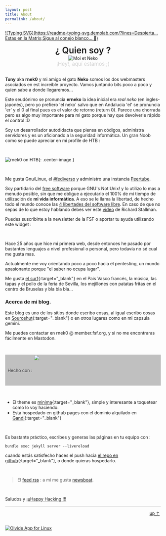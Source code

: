 ```yaml
---
layout: post
title: About
permalink: /about/
---
```


[![Typing SVG](https://readme-typing-svg.demolab.com/?lines=Despierta... Estas en la Matrix;Sigue al conejo blanco... 🐇)](https://git.io/typing-svg)



<div align="center"><span style="font-size:2em; font-weight: 600;">¿ Quien soy ?</span><br><img src="../assets/tony_neko.png" alt="Moi et Neko" /><br><span style="font-size:1.2em; filter: opacity(0.20);"> ¡Hey!, aquí estamos ;) </span></div>
<br>
<!-- ![Moi et neko](../assets/tony_neko.png){: .center-image } -->

**Tony** aka **rnek0** y mi amigo el gato **Neko** somos los dos webmasters asociados en est increíble proyecto. Vamos juntando bits poco a poco y quien sabe a donde llegaremos...  

Este seudónimo se pronuncia **erneko** la idea inicial era *real neko* (en ingles-japonés), pero yo prefiero 'el neko' salvo que en Andalucia 'el' se pronuncia 'er' y el 0 al final pues es el valor de retorno (return 0). Parece una chorrada pero es algo muy importante para mi gato porque hay que devolverle rápido el control :D

Soy un desarrollador autodidacta que piensa en códigos, administra servidores y es un aficionado a la seguridad informática. Un gran Noob como se puede apreciar en mi profile de HTB : 

&nbsp;

![rnek0 on HTB](../assets/rnekoHTB.png){: .center-image }

&nbsp;

Me gusta Gnu/Linux, el [#fediverso](https://es.wikipedia.org/wiki/Fediverso) y administro una instancia [Peertube](https://ptb.lunarviews.net). 

Soy partidario del [free software](https://www.fsf.org/) porque GNU's Not Unix! y lo utilizo lo mas a menudo posible, sin que me obligue a ejecutarlo el 100% de mi tiempo de utilización de **mi vida informática**. A eso se le llama la libertad, de hecho todo el mundo conoce las [4 libertades del software libre](https://www.gnu.org/philosophy/free-sw.es.html#four-freedoms "Las cuatro libertades esenciales"). En caso de que no sepas de lo que estoy hablando debes ver este [video](https://ptb.lunarviews.net/w/3e8GPSNLVDxyHfwBG2RcbC) de Richard Stallman.  

Puedes suscribirte a la newsletter de la FSF o aportar tu ayuda utilizando este widget :  

<div align="center">
    <script type="text/javascript">
        this.fsf_widget_size = "normal";
        this.fsf_associate_id = "5543984";
    </script>
    <script type="text/javascript" src="https://static.fsf.org/nosvn/appeal2011/widget.js"></script>
</div>

&nbsp;

Hace 25 años que hice mi primera web, desde entonces he pasado por bastantes lenguajes a nivel profesional o personal, pero todavía no sé cual me gusta mas.  

Actualmente me voy orientando poco a poco hacia el pentesting, un mundo apasionante porque "el saber no ocupa lugar".

Me gusta [el surf](https://www.anglet-tourisme.com/fr/pratique/webcams.php){:target="_blank"} en el Pais Vasco francés, la música, las tapas y el pollo de la feria de Sevilla, los mejillones con patatas fritas en el centro de Bruselas y bla bla bla... 


### Acerca de mi blog.

Este blog es uno de los sitios donde escribo cosas, al igual escribo cosas en [Sourcehut](https://git.sr.ht/~rnek0/){:target="_blank"} o en otros lugares como en mi capsula gemini.

Me puedes contactar en rnek0 @ member.fsf.org, y si no me encontraras fácilmente en Mastodon.

&nbsp;

<div style="background-color:#c0c0c0;color:#3e3e40;"><span style="style=display:table-cell;vertical-align:middle;"> &nbsp; Hecho con : </span><a href="https://jekyllrb.com/"><img style="style=display:table-cell;vertical-align:middle;" src="{{ site.url }}/assets/jekyll.png" height="100"></a> &nbsp; </div>

&nbsp;

* El theme es [minima](https://github.com/jekyll/minima){:target="_blank"}, simple y interesante a toquetear como lo voy haciendo.
* Esta hospedado en github pages con el dominio alquilado en [Gandi](https://www.gandi.net){:target="_blank"}

&nbsp;

Es bastante práctico, escribes y generas las páginas en tu equipo con : 

 ```bundle exec jekyll server --livereload```  

cuando estás satisfecho haces el push hacia [el repo en github](https://github.com/rnek0/web){:target="_blank"}, o donde quieras hospedarlo.

&nbsp;

> <p class="rss-subscribe">El <a href="{{ "/feed.xml" | relative_url }}">feed rss</a> : a mi me gusta <a href="https://newsboat.org">newsboat</a>.</p>
<!-- <br>Mi correo : <a class="u-email" href="mailto:{{ site.email }}">{{ site.email }}</a> -->

&nbsp;

Saludos y [¡¡¡Happy Hacking !!!](https://www.hackingisnotacrime.org/) 

---
<div style="text-align: right;"><a href="#" >up &uarr;</a>&nbsp;</div><br>

<a href="https://www.stellaassange.com/"><img src="/assets/free_julian_assange.png" alt="Olvide App for Linux" class="center-image" /></a>